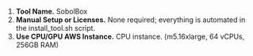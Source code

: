 1. **Tool Name.** SobolBox
2. **Manual Setup or Licenses.** None required; everything is automated in the install_tool.sh script.
3. **Use CPU/GPU AWS Instance.** CPU instance. (m5.16xlarge, 64 vCPUs, 256GB RAM)
